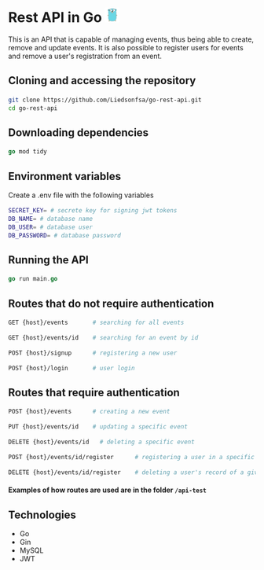 # Rest API in Go <img src="images/go-gopher-svgrepo-com.svg" width="30px">

This is an API that is capable of managing events, thus being able to create, remove and update events. It is also possible to register users for events and remove a user's registration from an event.

## Cloning and accessing the repository
```bash
git clone https://github.com/Liedsonfsa/go-rest-api.git
cd go-rest-api
```

## Downloading dependencies
```go
go mod tidy
```

## Environment variables
Create a .env file with the following variables

```bash
SECRET_KEY= # secrete key for signing jwt tokens
DB_NAME= # database name
DB_USER= # database user
DB_PASSWORD= # database password
```

## Running the API
```go
go run main.go
```

## Routes that do not require authentication

```bash
GET {host}/events       # searching for all events
```
```bash
GET {host}/events/id    # searching for an event by id
```

```bash
POST {host}/signup      # registering a new user
```
```bash
POST {host}/login       # user login
```


## Routes that require authentication

```bash
POST {host}/events      # creating a new event
```
```bash
PUT {host}/events/id    # updating a specific event
```
```bash
DELETE {host}/events/id   # deleting a specific event
```
```bash
POST {host}/events/id/register      # registering a user in a specific event
```
```bash
DELETE {host}/events/id/register    # deleting a user's record of a given event
```

#### Examples of how routes are used are in the folder `/api-test`

## Technologies

- Go
- Gin
- MySQL
- JWT